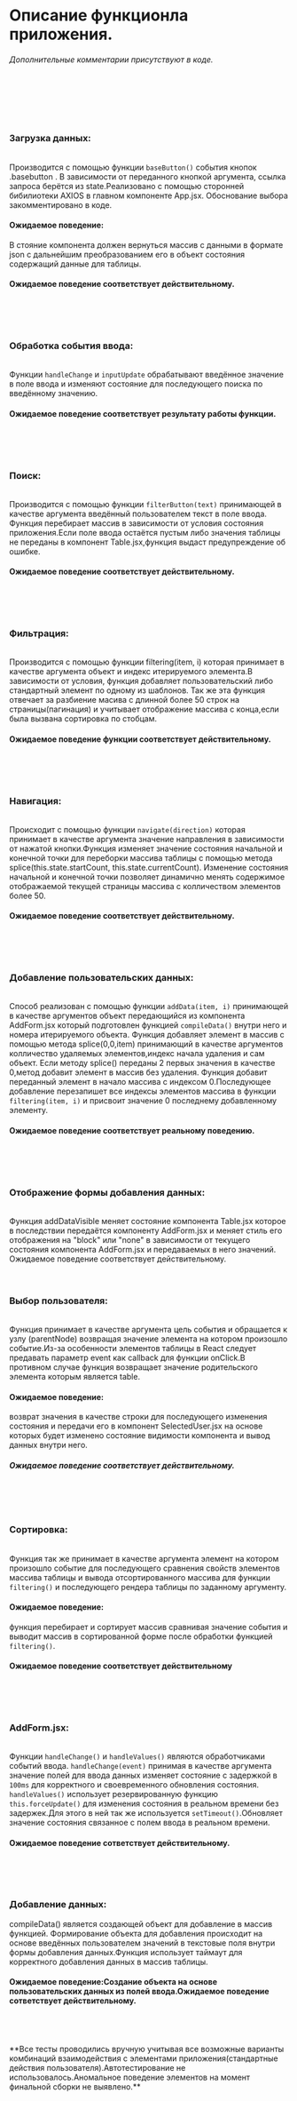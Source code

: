 <h1>Описание функционла приложения.</h1>
<h6>Дополнительные комментарии присутствуют в коде.</h6>
<br>
<br>
<br>
<br>
<h3>Загрузка данных:</h3>
<br>
Производится с помощью функции <code>baseButton()</code> события кнопок .basebutton .
В зависимости от переданного кнопкой аргумента, ссылка запроса берётся из state.Реализовано с помощью сторонней бибилиотеки AXIOS в главном компоненте App.jsx.
Обоснование выбора закомментировано в коде.
<h4>Ожидаемое поведение:</h4>
В стояние компонента должен вернуться массив с данными в формате json с дальнейшим преобразованием его в объект состояния содержащий данные для таблицы.
<h4>Ожидаемое поведение соответствует действительному.</h4>
<br>
<br>
<br>
<h3>Обработка события ввода:</h3>
<br>
Функции <code>handleChange</code> и <code>inputUpdate</code> обрабатывают введённое значение в поле ввода и изменяют состояние для последующего поиска по введённому значению.
<h4>Ожидаемое поведение соответствует результату работы функции.</h4>
<br>
<br>
<br>
<h3>Поиск:</h3>
<br>
Производится с помощью функции <code>filterButton(text)</code> принимающей в качестве аргумента введённый пользователем текст в поле ввода.
Функция перебирает массив в зависимости от условия состояния приложения.Если поле ввода остаётся пустым либо значения таблицы не переданы в компонент Table.jsx,функция выдаст предупреждение об ошибке.
<h4>Ожидаемое поведение соответствует действительному.</h4>
<br>
<br>
<br>
<h3>Фильтрация:</h3>
<br>
Производится с помощью функции filtering(item, i) которая принимает в качестве аргумента объект и индекс итерируемого элемента.В зависимости от условия, функция добавляет пользовательский либо стандартный элемент по одному из шаблонов.
Так же эта функция отвечает за разбиение масива с длинной более 50 строк на страницы(пагинация) и учитывает отображение массива с конца,если была вызвана сортировка по стобцам.
<h4>Ожидаемое поведение функции соответствует действительному.</h4>
<br>
<br>
<br>
<h3>Навигация:</h3>
<br>
Происходит с помощью функции <code>navigate(direction)</code> которая принимает в качестве аргумента значение направления в зависимости от нажатой кнопки.Функция изменяет значение состояния начальной и конечной точки для переборки массива таблицы с помощью метода splice(this.state.startCount, this.state.currentCount).
Изменение состояния начальной и конечной точки позволяет динамично менять содержимое отображаемой текущей страницы массива с колличеством элементов более 50.
<h4>Ожидаемое поведение соответствует действительному.</h4>
<br>
<br>
<br>
<h3>Добавление пользовательских данных:</h3>
<br>
Способ реализован с помощью функции <code>addData(item, i)</code> принимающей в качестве аргументов объект передающийся из компонента AddForm.jsx который подготовлен функцией <code>compileData()</code> внутри него и номера итерируемого объекта.
Функция добавляет элемент в массив с помощью метода splice(0,0,item) принимающий в качестве аргументов колличество удаляемых элементов,индекс начала удаления и сам объект.
Если методу splice() переданы 2 первых значения в качестве 0,метод добавит элемент в массив без удаления.
Функция добавит переданный элемент в начало массива с индексом 0.Последующее добавление перезапишет все индексы элементов массива в функции <code>filtering(item, i)</code> и присвоит значение 0 последнему добавленному элементу.
<h4>Ожидаемое поведение соответствует реальному поведению.</h4>
<br>
<br>
<br>
<h3>Отображение формы добавления данных:</h3>
<br>
Функция addDataVisible меняет состояние компонента Table.jsx которое в последствии передаётся компоненту AddForm.jsx и меняет стиль его отображения на "block" или "none" в зависимости от текущего состояния компонента AddForm.jsx и передаваемых в него значений.
</h4>Ожидаемое поведение соответствует действительному.</h4>
<br>
<br>
<br>
<h3>Выбор пользователя:</h3>
<br>
Функция принимает в качестве аргумента цель события и обращается к узлу (parentNode) возвращая значение элемента на котором произошло событие.Из-за особенности элементов таблицы в React следует предавать параметр event как callback для функции onClick.В противном случае функция возвращает значение родительского элемента которым является table.
<h4>Ожидаемое поведение:</h4>возврат значения в качестве строки для последующего изменения состояния и передачи его в компонент SelectedUser.jsx на основе которых будет изменено состояние видимости компонента и вывод данных внутри него.
<h5>Ожидаемое поведение соответствует действительному.</h5>
<br>
<br>
<br>
<h3>Сортировка:</h3>
<br>
Функция так же принимает в качестве аргумента элемент на котором произошло событие для последующего сравнения свойств элементов массива таблицы и вывода отсортированного массива для функции <code>filtering()</code> и последующего рендера таблицы по заданному аргументу.
<h4>Ожидаемое поведение:</h4>
функция перебирает и сортирует массив сравнивая значение события и выводит массив в сортированной форме после обработки функцией <code>filtering()</code>.
<h4>Ожидаемое поведение соответствует действительному</h4>
<br>
<br>
<br>
<h3>AddForm.jsx:</h3>
<br>
Функции <code>handleChange()</code> и <code>handleValues()</code> являются обработчиками событий ввода.
<code>handleChange(event)</code> принимая в качестве аргумента значение полей для ввода данных изменяет состояние с задержкой в <code>100ms</code> для корректного и своевременного обновления состояния.
<code>handleValues()</code> использует резервированную функцию <code>this.forceUpdate()</code> для изменения состояния в реальном времени без задержек.Для этого в ней так же используется <code>setTimeout()</code>.Обновляет значение состояния связанное с полем ввода в реальном времени.
<h4>Ожидаемое поведение сответствует действительному.</h4>
<br>
<br>
<br>
<h3>Добавление данных:</h3>
compileData() является создающей объект для добавление в массив функцией.
Формирование объекта для добавления происходит на основе введённых пользователем значений в текстовые поля внутри формы добавления данных.Функция использует таймаут для корректного добавления данных в массив таблицы.
<h4>Ожидаемое поведение:Создание объекта на основе пользовательских данных из полей ввода.Ожидаемое поведение сответствует действительному.</h4>
<br>
<br>
<br>
**Все тесты проводились вручную учитывая все возможные варианты комбинаций взаимодействия с элементами приложения(стандартные действия пользователя).Автотестирование не использовалось.Аномальное поведение элементов на момент финальной сборки не выявлено.**



